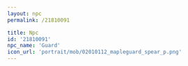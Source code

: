```yaml
---
layout: npc
permalink: /21810091

title: Npc
id: '21810091'
npc_name: 'Guard'
icon_url: 'portrait/mob/02010112_mapleguard_spear_p.png'
---
```

